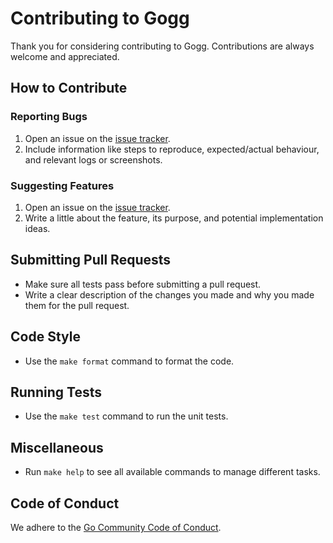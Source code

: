 # Contributing to Gogg

Thank you for considering contributing to Gogg.
Contributions are always welcome and appreciated.

## How to Contribute

### Reporting Bugs

1. Open an issue on the [issue tracker](https://github.com/habedi/gogg/issues).
2. Include information like steps to reproduce, expected/actual behaviour, and relevant logs or screenshots.

### Suggesting Features

1. Open an issue on the [issue tracker](https://github.com/habedi/gogg/issues).
2. Write a little about the feature, its purpose, and potential implementation ideas.

## Submitting Pull Requests

- Make sure all tests pass before submitting a pull request.
- Write a clear description of the changes you made and why you made them for the pull request.

## Code Style

- Use the `make format` command to format the code.

## Running Tests

- Use the `make test` command to run the unit tests.

## Miscellaneous

- Run `make help` to see all available commands to manage different tasks.

## Code of Conduct

We adhere to the [Go Community Code of Conduct](https://go.dev/conduct).
